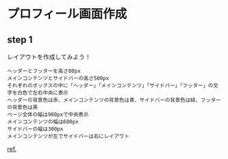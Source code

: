 # プロフィール画面作成
## step 1
レイアウトを作成してみよう！

```
ヘッダーとフッターを高さ80px
メインコンテンツとサイドバーの高さ500px
それぞれのボックスの中に「ヘッダー」「メインコンテンツ」「サイドバー」「フッター」の文字を白色で左右中央に表示
ヘッダーの背景色は赤、メインコンテンツの背景色は青、サイドバーの背景色は緑、フッターの背景色は黒
ページ全体の幅は980pxで中央表示
メインコンテンツの幅は680px
サイドバーの幅は300px
メインコンテンツが左でサイドバーは右にレイアウト
```

[ref.](https://webukatu.com/wordpress/blog/1820)
